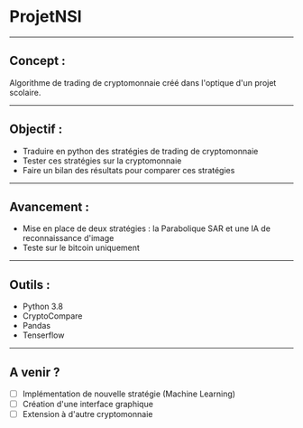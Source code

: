 # ProjetNSI
***
## Concept :
Algorithme de trading de cryptomonnaie créé dans l'optique d'un projet scolaire.
***
## Objectif :
- Traduire en python des stratégies de trading de cryptomonnaie
- Tester ces stratégies sur la cryptomonnaie
- Faire un bilan des résultats pour comparer ces stratégies
***
## Avancement :
- Mise en place de deux stratégies : la Parabolique SAR et une IA de reconnaissance d'image
- Teste sur le bitcoin uniquement
***
## Outils :
- Python 3.8
- CryptoCompare
- Pandas
- Tenserflow 
***
## A venir ?
- [ ] Implémentation de nouvelle stratégie (Machine Learning)
- [ ] Création d'une interface graphique
- [ ] Extension à d'autre cryptomonnaie
